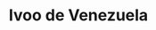---
title: "Ivoo de Venezuela"
url: /zona-industrial-paramillo/ivoo-de-venezuela/
shop: Haushaltsgeräte
---
